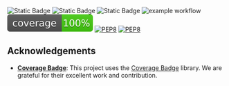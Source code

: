 ![Static Badge](https://img.shields.io/badge/Language-Python-yellow)
![Static Badge](https://img.shields.io/badge/License-GNU%20GENERAL%20PUBLIC-red)
![Static Badge](https://img.shields.io/badge/Platform-Linux-blue)
![example workflow](https://github.com/AshleshaBipinIsha-SE/HW1/actions/workflows/python-app.yml/badge.svg)
<img src="./coverage.svg">
[![PEP8](https://github.com/AshleshaBipinIsha-SE/HW1/actions/workflows/pep8.yml/badge.svg)](https://github.com/AshleshaBipinIsha-SE/HW1/actions/workflows/pep8.yml)
[![PEP8](https://github.com/AshleshaBipinIsha-SE/HW1/actions/workflows/pyright.yml/badge.svg)](https://github.com/AshleshaBipinIsha-SE/HW1/actions/workflows/pyright.yml)

## Acknowledgements

- **[Coverage Badge](https://github.com/dbrgn/coverage-badge)**: This project uses the [Coverage Badge](https://github.com/dbrgn/coverage-badge) library. We are grateful for their excellent work and contribution.




